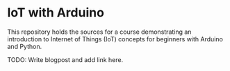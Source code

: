 # IoT with Arduino
This repository holds the sources for a course demonstrating an introduction to
Internet of Things (IoT) concepts for beginners with Arduino and Python.

TODO: Write blogpost and add link here.

